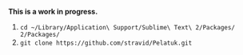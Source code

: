 **This is a work in progress.**

1. `cd ~/Library/Application\ Support/Sublime\ Text\ 2/Packages/ 2/Packages/`
2. `git clone https://github.com/stravid/Pelatuk.git`

